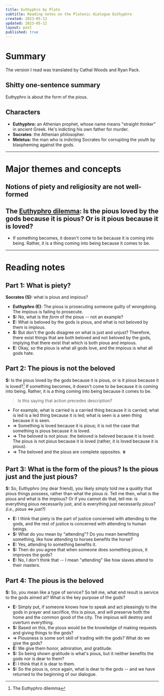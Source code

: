 ```yaml
---
title: Euthyphro by Plato
subtitle: Reading notes on the Platonic dialogue Euthyphro
created: 2023-05-12
updated: 2023-05-12
layout: post
published: true
---
```


# Summary

The version I read was translated by Cathal Woods and Ryan Pack.

## Shitty one-sentence summary

Euthyphro is about the form of the pious.

## Characters

-   **Euthyphro:** an Athenian prophet, whose name means "straight thinker" in ancient Greek. He's indicting his own father for murder.
-   **Socrates**: the Athenian philosopher.
-   **Meletus:** the man who is indicting Socrates for corrupting the youth by blaspheming against the gods.

---

# Major themes and concepts

## Notions of piety and religiosity are not well-formed

## The [Euthyphro dilemma](https://en.wikipedia.org/wiki/Euthyphro_dilemma): Is the pious loved by the gods because it is pious? Or is it pious because it is loved?

-   If something becomes, it doesn't come to be because it is coming into being. Rather, it is a thing coming into being because it comes to be.

---

# Reading notes

## Part 1: What is piety?

**Socrates (S):** what is pious and impious?

-   **Euthyphro (E)**: The pious is prosecuting someone guilty of wrongdoing. The impious is failing to prosecute.
-   **S:** No, what is the _form_ of the pious -- not an example?
-   **E:** What is beloved by the gods is pious, and what is not beloved by them is impious.
-   **S:** But don't the gods disagree on what is just and unjust? Therefore, there exist things that are both beloved and not beloved by the gods, implying that there exist that which is both pious and impious.
-   **E:** Okay, so the pious is what all gods love, and the impious is what all gods hate.

## Part 2: The pious is not the beloved

**S:** Is the pious loved by the gods because it is pious, or is it pious because it is loved?[^1] If something becomes, it doesn't come to be because it is coming into being. Rather, it is a thing coming into being because it comes to be.

> Is this saying that action precedes description?

-   For example, what is carried is a carried thing because it is carried; what is led is a led thing because it is led; what is seen is a seen thing because it is seen.
-   ⇒ Something is loved because it is pious; it is not the case that something is pious because it is loved.
-   ⇒ The beloved is not pious: the beloved is beloved because it is loved. The pious is not pious because it is loved (rather, it is loved because it is pious).
-   ⇒ The beloved and the pious are complete opposites. ⏸️

[^1]: The Euthyphro dilemma

## Part 3: What is the form of the pious? Is the pious just and the just pious?

**S:** So, Euthyphro (my dear friend), you likely simply told me a _quality_ that pious things possess, rather than what the pious _is_. Tell me then, what is the pious and what is the impious? Or if you cannot do that, tell me: is everything pious necessarily just, and is everything just necessarily pious? _(i.e., pious ⇔ just?)_

-   **E:** I think that piety is the part of justice concerned with attending to the gods, and the rest of justice is concerned with attending to human beings.
-   **S:** What do you mean by "attending"? Do you mean benefitting something, like how attending to horses benefits the horse?
-   **E:** Yes, attending to something benefits it.
-   **S:** Then do you agree that when someone does something pious, it improves the gods?
-   **E:** No, I don't think that -- I mean "attending" like how slaves attend to their masters.

## Part 4: The pious is the beloved

**S:** So, you mean like a type of service? So tell me, what end result is service to the gods aimed at? What is the key purpose of the gods?

-   **E:** Simply put, if someone knows how to speak and act pleasingly to the gods in prayer and sacrifice, this is pious, and will preserve both the home and the common good of the city. The impious will destroy and overturn everything.
-   **S:** Based on this, the pious would be the knowledge of making requests and giving things to the gods?
-   ⇒ Piousness is some sort skill of trading with the gods? What do we give the gods?
-   **E:** We give them honor, admiration, and gratitude.
-   **S:** So being shown gratitude is what's pious, but it neither benefits the gods nor is dear to them?
-   **E:** I think that it is dear to them.
-   **S:** So the pious is, once again, what is dear to the gods -- and we have returned to the beginning of our dialogue.
